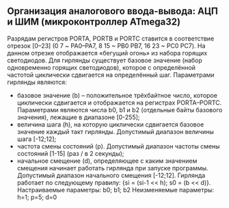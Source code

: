 ## Организация аналогового ввода-вывода: АЦП и ШИМ (микроконтроллер ATmega32)
Разрядам регистров PORTA, PORTB и PORTC ставится в соответствие
отрезок [0–23] (0 7 ~ PA0–PA7, 8 15 ~ PB0 PB7, 16 23 ~ PC0 PC7). На данном
отрезке отображается «бегущий огонь» из набора горящих светодиодов. Для
гирлянды существует базовое значение (набор одновременно горящих
светодиодов), которое с определённой частотой циклически сдвигается на
определённый шаг. Параметрами гирлянды являются:
- базовое значение (b) – положительное трёхбайтное число, которое
циклически сдвигается и отображается на регистрах PORTA–PORTC.
Параметрами являются числа b0, b1 и b2 (отдельные байты базового значения),
лежащие в диапазоне [0-255];
- величина шага (h), на которую циклически сдвигается базовое значение
каждый такт гирлянды. Допустимый диапазон величины шага [-12;12];
- частота смены состояний (p). Допустимый диапазон частоты смены
состояний [1-15] (раз / в 2 секунды);
- начальное смещение (d), определяющее с каким значением смещения
начинает работать гирлянда при запуске программы. Допустимый диапазон
начального смещения [-12;12].
Гирлянда работает по следующему правилу: {si = (si-1 << h); s0 = (b << d)}.
Настраиваемые параметры: b0; b1; b2
Неизменяемые параметры: h=1; p=5; d=0
